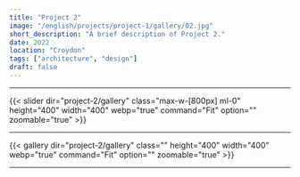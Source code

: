 ```yaml
---
title: "Project 2"
image: "/english/projects/project-1/gallery/02.jpg"
short_description: "A brief description of Project 2."
date: 2022
location: "Croydon"
tags: ["architecture", "design"]
draft: false
---
```


<hr>
{{< slider dir="project-2/gallery" class="max-w-[800px] ml-0" height="400" width="400" webp="true" command="Fit" option="" zoomable="true" >}}
<hr>

{{< gallery dir="project-2/gallery" class="" height="400" width="400" webp="true" command="Fit" option="" zoomable="true" >}}

<hr>
